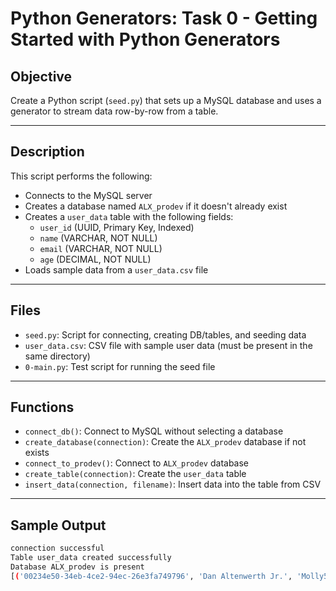 # Python Generators: Task 0 - Getting Started with Python Generators

## Objective

Create a Python script (`seed.py`) that sets up a MySQL database and uses a generator to stream data row-by-row from a table.

---

## Description

This script performs the following:

- Connects to the MySQL server
- Creates a database named `ALX_prodev` if it doesn't already exist
- Creates a `user_data` table with the following fields:
    - `user_id` (UUID, Primary Key, Indexed)
    - `name` (VARCHAR, NOT NULL)
    - `email` (VARCHAR, NOT NULL)
    - `age` (DECIMAL, NOT NULL)
- Loads sample data from a `user_data.csv` file

---

## Files

- `seed.py`: Script for connecting, creating DB/tables, and seeding data
- `user_data.csv`: CSV file with sample user data (must be present in the same directory)
- `0-main.py`: Test script for running the seed file

---

## Functions

- `connect_db()`: Connect to MySQL without selecting a database
- `create_database(connection)`: Create the `ALX_prodev` database if not exists
- `connect_to_prodev()`: Connect to `ALX_prodev` database
- `create_table(connection)`: Create the `user_data` table
- `insert_data(connection, filename)`: Insert data into the table from CSV

---

## Sample Output

```bash
connection successful
Table user_data created successfully
Database ALX_prodev is present 
[('00234e50-34eb-4ce2-94ec-26e3fa749796', 'Dan Altenwerth Jr.', 'Molly59@gmail.com', 67), ...]
